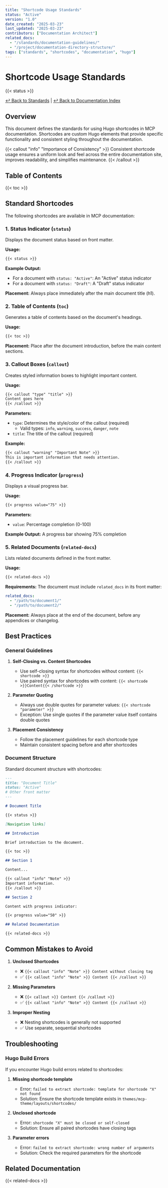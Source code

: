 ```yaml
---
title: "Shortcode Usage Standards"
status: "Active"
version: "1.0"
date_created: "2025-03-23"
last_updated: "2025-03-23"
contributors: ["Documentation Architect"]
related_docs:
  - "/standards/documentation-guidelines/"
  - "/project/documentation-directory-structure/"
tags: ["standards", "shortcodes", "documentation", "hugo"]
---
```


# Shortcode Usage Standards

{{< status >}}

[↩️ Back to Standards](/standards/) | [↩️ Back to Documentation Index](/docs/)

## Overview

This document defines the standards for using Hugo shortcodes in MCP documentation. Shortcodes are custom Hugo elements that provide specific functionality and consistent styling throughout the documentation.

{{< callout "info" "Importance of Consistency" >}}
Consistent shortcode usage ensures a uniform look and feel across the entire documentation site, improves readability, and simplifies maintenance.
{{< /callout >}}

## Table of Contents

{{< toc >}}

## Standard Shortcodes

The following shortcodes are available in MCP documentation:

### 1. Status Indicator (`status`)

Displays the document status based on front matter.

**Usage:**
```markdown
{{< status >}}
```

**Example Output:**
- For a document with `status: "Active"`: An "Active" status indicator
- For a document with `status: "Draft"`: A "Draft" status indicator

**Placement:** Always place immediately after the main document title (h1).

### 2. Table of Contents (`toc`)

Generates a table of contents based on the document's headings.

**Usage:**
```markdown
{{< toc >}}
```

**Placement:** Place after the document introduction, before the main content sections.

### 3. Callout Boxes (`callout`)

Creates styled information boxes to highlight important content.

**Usage:**
```markdown
{{< callout "type" "title" >}}
Content goes here
{{< /callout >}}
```

**Parameters:**
- `type`: Determines the style/color of the callout (required)
  - Valid types: `info`, `warning`, `success`, `danger`, `note`
- `title`: The title of the callout (required)

**Example:**
```markdown
{{< callout "warning" "Important Note" >}}
This is important information that needs attention.
{{< /callout >}}
```

### 4. Progress Indicator (`progress`)

Displays a visual progress bar.

**Usage:**
```markdown
{{< progress value="75" >}}
```

**Parameters:**
- `value`: Percentage completion (0-100)

**Example Output:** A progress bar showing 75% completion

### 5. Related Documents (`related-docs`)

Lists related documents defined in the front matter.

**Usage:**
```markdown
{{< related-docs >}}
```

**Requirements:** The document must include `related_docs` in its front matter:
```yaml
related_docs:
  - "/path/to/document1/"
  - "/path/to/document2/"
```

**Placement:** Always place at the end of the document, before any appendices or changelog.

## Best Practices

### General Guidelines

1. **Self-Closing vs. Content Shortcodes**
   - Use self-closing syntax for shortcodes without content: `{{< shortcode >}}`
   - Use paired syntax for shortcodes with content: `{{< shortcode >}}Content{{< /shortcode >}}`

2. **Parameter Quoting**
   - Always use double quotes for parameter values: `{{< shortcode "parameter" >}}`
   - Exception: Use single quotes if the parameter value itself contains double quotes

3. **Placement Consistency**
   - Follow the placement guidelines for each shortcode type
   - Maintain consistent spacing before and after shortcodes

### Document Structure

Standard document structure with shortcodes:

```markdown
---
title: "Document Title"
status: "Active"
# Other front matter
---

# Document Title

{{< status >}}

[Navigation links]

## Introduction

Brief introduction to the document.

{{< toc >}}

## Section 1

Content...

{{< callout "info" "Note" >}}
Important information.
{{< /callout >}}

## Section 2

Content with progress indicator:

{{< progress value="50" >}}

## Related Documentation

{{< related-docs >}}
```

## Common Mistakes to Avoid

1. **Unclosed Shortcodes**
   - ❌ `{{< callout "info" "Note" >}} Content without closing tag`
   - ✅ `{{< callout "info" "Note" >}} Content {{< /callout >}}`

2. **Missing Parameters**
   - ❌ `{{< callout >}} Content {{< /callout >}}`
   - ✅ `{{< callout "info" "Note" >}} Content {{< /callout >}}`

3. **Improper Nesting**
   - ❌ Nesting shortcodes is generally not supported
   - ✅ Use separate, sequential shortcodes

## Troubleshooting

### Hugo Build Errors

If you encounter Hugo build errors related to shortcodes:

1. **Missing shortcode template**
   - Error: `failed to extract shortcode: template for shortcode "X" not found`
   - Solution: Ensure the shortcode template exists in `themes/mcp-theme/layouts/shortcodes/`

2. **Unclosed shortcode**
   - Error: `shortcode "X" must be closed or self-closed`
   - Solution: Ensure all paired shortcodes have closing tags

3. **Parameter errors**
   - Error: `failed to extract shortcode: wrong number of arguments`
   - Solution: Check the required parameters for the shortcode

## Related Documentation

{{< related-docs >}}
